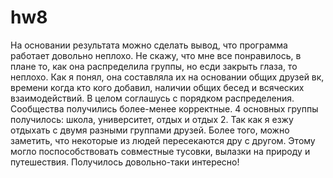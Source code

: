 # hw8
На основании результата можно сделать вывод, что программа работает довольно неплохо. Не скажу, что мне все понравилось, в плане то, как она распределила группы, но есди закрыть глаза, то неплохо. Как я понял, она составляла их на основании общих друзей вк, времени когда кто кого добавил, наличии общих бесед и всяческих взаимодействий. В целом соглашусь с порядком распределения. Сообщества получились более-менее корректные. 4 основных группы получилось: школа, университет, отдых и отдых 2. Так как я езжу отдыхать с двумя разными группами друзей. Более того, можно заметить, что некоторые из людей пересекаются дру с другом. Этому могло поспособствовать совместные тусовки, вылазки на природу и путешествия. Получилось довольно-таки интересно!

